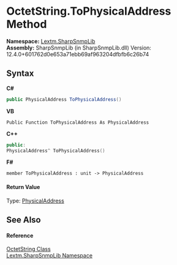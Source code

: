 # OctetString.ToPhysicalAddress Method 
 

**Namespace:**&nbsp;<a href="N_Lextm_SharpSnmpLib">Lextm.SharpSnmpLib</a><br />**Assembly:**&nbsp;SharpSnmpLib (in SharpSnmpLib.dll) Version: 12.4.0+601762d0e653a71ebb69af963204dfbfb6c26b74

## Syntax

**C#**<br />
``` C#
public PhysicalAddress ToPhysicalAddress()
```

**VB**<br />
``` VB
Public Function ToPhysicalAddress As PhysicalAddress
```

**C++**<br />
``` C++
public:
PhysicalAddress^ ToPhysicalAddress()
```

**F#**<br />
``` F#
member ToPhysicalAddress : unit -> PhysicalAddress 

```


#### Return Value
Type: <a href="https://docs.microsoft.com/dotnet/api/system.net.networkinformation.physicaladdress" target="_blank" rel="noopener noreferrer">PhysicalAddress</a>

## See Also


#### Reference
<a href="T_Lextm_SharpSnmpLib_OctetString">OctetString Class</a><br /><a href="N_Lextm_SharpSnmpLib">Lextm.SharpSnmpLib Namespace</a><br />